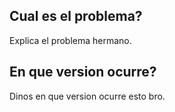## Cual es el problema?
Explica el problema hermano.
## En que version ocurre?
Dinos en que version ocurre esto bro.
